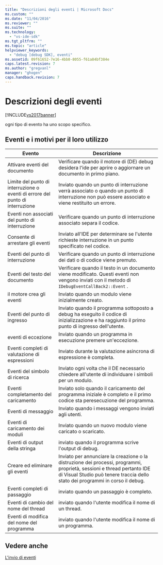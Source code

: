 ```yaml
---
title: "Descrizioni degli eventi | Microsoft Docs"
ms.custom: ""
ms.date: "11/04/2016"
ms.reviewer: ""
ms.suite: ""
ms.technology: 
  - "vs-ide-sdk"
ms.tgt_pltfrm: ""
ms.topic: "article"
helpviewer_keywords: 
  - "debug [debug SDK], eventi"
ms.assetid: 09f61652-7e16-4bb0-8055-f61a84bf384e
caps.latest.revision: 7
ms.author: "gregvanl"
manager: "ghogen"
caps.handback.revision: 7
---
```

# Descrizioni degli eventi
[!INCLUDE[vs2017banner](../../code-quality/includes/vs2017banner.md)]

ogni tipo di evento ha uno scopo specifico.  
  
## Eventi e i motivi per il loro utilizzo  
  
|Evento|Descrizione|  
|------------|-----------------|  
|Attivare eventi del documento|Verificare quando il motore di \(DE\) debug desidera l'ide per aprire o aggiornare un documento in primo piano.|  
|Limite del punto di interruzione o eventi di errore del punto di interruzione|Inviato quando un punto di interruzione verrà associato o quando un punto di interruzione non può essere associato e viene restituito un errore.|  
|Eventi non associati del punto di interruzione|Verificare quando un punto di interruzione associato separa il codice.|  
|Consente di arrestare gli eventi|Inviato all'IDE per determinare se l'utente richieste interruzione in un punto specificato nel codice.|  
|Eventi del punto di interruzione|Verificare quando un punto di interruzione dei dati o di codice viene premuto.|  
|Eventi del testo del documento|Verificare quando il testo in un documento viene modificato.  Questi eventi non vengono inviati con il metodo di `IDebugEventCallBack2::Event` .|  
|il motore crea gli eventi|Inviato quando un modulo viene inizialmente creato.|  
|Eventi del punto di ingresso|Inviato quando il programma sottoposto a debug ha eseguito il codice di inizializzazione e ha raggiunto il primo punto di ingresso dell'utente.|  
|eventi di eccezione|Inviato quando un programma in esecuzione premere un'eccezione.|  
|Eventi completi di valutazione di espressioni|Inviato durante la valutazione asincrona di espressione è completa.|  
|Eventi del simbolo di ricerca|Inviato ogni volta che il DE necessario chiedere all'utente di individuare i simboli per un modulo.|  
|Eventi completamento del caricamento|Inviato solo quando il caricamento del programma iniziale è completo e il primo codice sta peresecuzione del programma.|  
|Eventi di messaggio|Inviato quando i messaggi vengono inviati agli utenti.|  
|Eventi di caricamento dei moduli|Inviato quando un nuovo modulo viene caricato o scaricato.|  
|Eventi di output della stringa|inviato quando il programma scrive l'output di debug.|  
|Creare ed eliminare gli eventi|Inviato per annunciare la creazione o la distruzione dei processi, programmi, proprietà, sessioni e thread pertanto IDE di Visual Studio può tenere traccia dello stato dei programmi in corso il debug.|  
|Eventi completi di passaggio|inviato quando un passaggio è completo.|  
|Eventi di cambio del nome del thread|inviato quando l'utente modifica il nome di un thread.|  
|Eventi di modifica del nome del programma|inviato quando l'utente modifica il nome di un programma.|  
  
## Vedere anche  
 [L'invio di eventi](../../extensibility/debugger/sending-events.md)